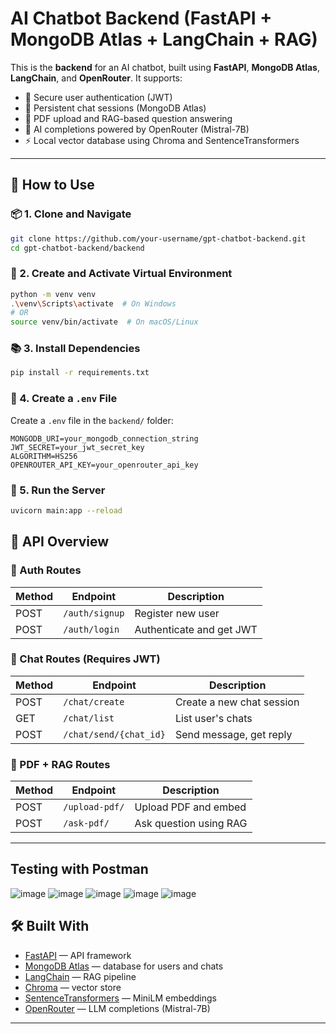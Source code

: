 
# AI Chatbot Backend (FastAPI + MongoDB Atlas + LangChain + RAG)

This is the **backend** for an AI chatbot, built using **FastAPI**, **MongoDB Atlas**, **LangChain**, and **OpenRouter**. It supports:

- 🔐 Secure user authentication (JWT)
- 💬 Persistent chat sessions (MongoDB Atlas)
- 📄 PDF upload and RAG-based question answering
- 🧠 AI completions powered by OpenRouter (Mistral-7B)
- ⚡ Local vector database using Chroma and SentenceTransformers

---

## 🚀 How to Use

### 📦 1. Clone and Navigate

```bash
git clone https://github.com/your-username/gpt-chatbot-backend.git
cd gpt-chatbot-backend/backend
````

### 🐍 2. Create and Activate Virtual Environment

```bash
python -m venv venv
.\venv\Scripts\activate  # On Windows
# OR
source venv/bin/activate  # On macOS/Linux
```

### 📚 3. Install Dependencies

```bash
pip install -r requirements.txt
```

### 🔐 4. Create a `.env` File

Create a `.env` file in the `backend/` folder:

```
MONGODB_URI=your_mongodb_connection_string
JWT_SECRET=your_jwt_secret_key
ALGORITHM=HS256
OPENROUTER_API_KEY=your_openrouter_api_key
```

### 🧠 5. Run the Server

```bash
uvicorn main:app --reload
```

## 🧪 API Overview

### 🔐 Auth Routes

| Method | Endpoint       | Description              |
| ------ | -------------- | ------------------------ |
| POST   | `/auth/signup` | Register new user        |
| POST   | `/auth/login`  | Authenticate and get JWT |

### 💬 Chat Routes (Requires JWT)

| Method | Endpoint               | Description               |
| ------ | ---------------------- | ------------------------- |
| POST   | `/chat/create`         | Create a new chat session |
| GET    | `/chat/list`           | List user's chats         |
| POST   | `/chat/send/{chat_id}` | Send message, get reply   |

### 📄 PDF + RAG Routes

| Method | Endpoint       | Description            |
| ------ | -------------- | ---------------------- |
| POST   | `/upload-pdf/` | Upload PDF and embed   |
| POST   | `/ask-pdf/`    | Ask question using RAG |

---
## Testing with Postman
![image](https://github.com/user-attachments/assets/75e240cf-fbec-4cdf-9526-d91998f3374e)
![image](https://github.com/user-attachments/assets/404099ba-3639-4a6b-9802-5d92a5096859)
![image](https://github.com/user-attachments/assets/5b48112c-19f1-448f-85fc-08a3962b604c)
![image](https://github.com/user-attachments/assets/fbcfe859-b847-4b48-8cf2-5eca4c5a863c)
![image](https://github.com/user-attachments/assets/3deaa830-6713-404f-a1af-2dfbd6b852fa)


## 🛠 Built With

* [FastAPI](https://fastapi.tiangolo.com/) — API framework
* [MongoDB Atlas](https://www.mongodb.com/try/download/community) — database for users and chats
* [LangChain](https://www.langchain.com/) — RAG pipeline
* [Chroma](https://www.trychroma.com/) — vector store
* [SentenceTransformers](https://www.sbert.net/) — MiniLM embeddings
* [OpenRouter](https://openrouter.ai/) — LLM completions (Mistral-7B)

---
